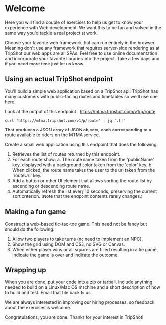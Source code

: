 # Welcome

Here you will find a couple of exercises to help us get to know your experience
with Web development. We want this to be fun and solved in the same way you'd
tackle a real project at work.

Choose your favorite web framework that can run entirely in the browser.
Meaning don't use any framework that requires server-side rendering as at
TripShot our web apps are all SPAs. Feel free to use online documentation and
incorporate your favorite libraries into the project. Take a few days and if
you need more time just let us know.

## Using an actual TripShot endpoint

You'll build a simple web application based on a TripShot api. TripShot has
many customers with public-facing routes and timetables so we'll use one here.

Look at the output of this endpoint : https://mtma.tripshot.com/v1/p/route

```
curl 'https://mtma.tripshot.com/v1/p/route' | jq '.[]'
```

That produces a JSON array of JSON objects, each corresponding to a route available to riders on the MTMA service.

Create a small web application using this endpoint that does the following:

1. Retrieves the list of routes returned by this endpoint.
2. For each route show:
    a. The route name taken from the 'publicName' key, displayed with a background color taken from the 'color' key.
    b. When clicked, the route name takes the user to the url taken from the 'routeUrl' key.
3. Add a button or other UI element that allows sorting the route list by ascending or descending route name.
4. Automatically refresh the list every 10 seconds, preserving the current sort criterion. (Note that the endpoint contents rarely changes.)

## Making a fun game

Construct a web-based tic-tac-toe game. This need not be fancy but should do the following:

1. Allow two players to take turns (no need to implement an NPC).
2. Show the grid using DOM and CSS, no SVG or Canvas.
3. When either player wins or all squares are filled resulting in a tie game, indicate the game is over and indicate the outcome.

## Wrapping up

When you are done, put your code into a zip or tarball. Include anything needed
to build on a Linux/Mac OS machine and a short description of how to build and
test. Email that file back to us.

We are always interested in improving our hiring processes, so feedback about
the exercises is welcome.

Congratulations, you are done. Thanks for your interest in TripShot!

